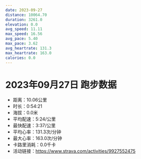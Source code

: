 ```yaml
---
date: 2023-09-27
distance: 10064.70
duration: 3261.0
elevation: 0.0
avg_speed: 11.11
max_speed: 16.56
avg_pace: 5.40
max_pace: 3.62
avg_heartrate: 131.3
max_heartrate: 163.0
calories: 0.0
---
```


# 2023年09月27日 跑步数据

- 距离：10.06公里
- 时长：0:54:21
- 海拔：0.0米
- 平均配速：5:24/公里
- 最快配速：3:37/公里
- 平均心率：131.3次/分钟
- 最大心率：163.0次/分钟
- 卡路里消耗：0.0千卡
- 活动链接：https://www.strava.com/activities/9927552475

